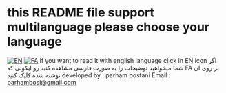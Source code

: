 # this README file support multilanguage please choose your language
[![EN](https://img.shields.io/badge/lang-EN-red.svg)](https://github.com/parhambt/MRI-brain-tumor-detection/blob/main/README.EN.md)
[![FA](https://img.shields.io/badge/lang-FA-green.svg)](https://github.com/parhambt/MRI-brain-tumor-detection/blob/main/README.FA.md)
if you want to read it with english language click in EN icon
اگر شما میخواهید توضیحات را به صورت فارسی مشاهده کنید رو ایکونی که FA بر روی ان نوشته شده کلیک کنید 
developed by : parham bostani
Email : parhambosi@gmail.com
